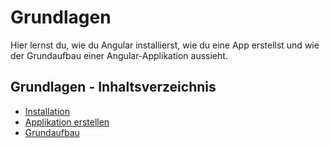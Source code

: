 # Grundlagen

Hier lernst du, wie du Angular installierst, wie du eine App erstellst und wie der Grundaufbau einer Angular-Applikation aussieht.

## Grundlagen - Inhaltsverzeichnis

- [Installation](Installation.md)
- [Applikation erstellen](Applikation-erstellen.md)
- [Grundaufbau](Grundaufbau.md)